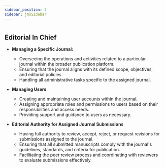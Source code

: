 ```yaml
---
sidebar_position: 2
sidebar: jmsSidebar
---
```

#

## **Editorial In Chief**

- **Managing a Specific Journal:**  
  - Overseeing the operations and activities related to a particular journal within the broader publication platform.
  - Ensuring that the journal aligns with its defined scope, objectives, and editorial policies.
  - Handling all administrative tasks specific to the assigned journal.

- **Managing Users**
  - Creating and maintaining user accounts within the journal.
  - Assigning appropriate roles and permissions to users based on their responsibilities and access needs.
  - Providing support and guidance to users as necessary.

- **Editorial Authority for Assigned Journal Submissions**
  - Having full authority to review, accept, reject, or request revisions for submissions assigned to the journal.
  - Ensuring that all submitted manuscripts comply with the journal's guidelines, standards, and criteria for publication.
  - Facilitating the peer review process and coordinating with reviewers to evaluate submissions effectively.
